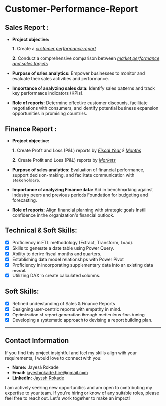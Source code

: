 # Customer-Performance-Report

## Sales Report :


- **Project objective:** 

    **1.** Create a _[customer performance report](https://github.com/Jayesh-Rokade/Customer-Performance-Report/blob/main/Customer%20Performance%20Report.pdf)_ 

    **2.** Conduct a comprehensive comparison between _[market performance and sales targets](https://github.com/Jayesh-Rokade/Customer-Performance-Report/blob/main/Market%20Performance%20vs%20Target%20Report.pdf)_

- **Purpose of sales analytics:** Empower businesses to monitor and evaluate their sales activities and performance.

- **Importance of analyzing sales data:** Identify sales patterns and track key performance indicators (KPIs).

- **Role of reports:** Determine effective customer discounts, facilitate negotiations with consumers, and identify potential business expansion opportunities in promising countries.


## Finance Report :

- **Project objective:** 

    **1.** Create Profit and Loss (P&L) reports by _[Fiscal Year](https://github.com/Jayesh-Rokade/Customer-Performance-Report/blob/main/P%26L%20Statement%20by%20Fiscal%20Year.pdf)_ & _[Months](https://github.com/Jayesh-Rokade/Customer-Performance-Report/blob/main/P%26L%20Statement%20by%20Months.pdf)_ 

   **2.** Create Profit and Loss (P&L) reports by _[Markets](https://github.com/Jayesh-Rokade/Customer-Performance-Report/blob/main/P%26L%20Statement%20by%20Markets.pdf)_

- **Purpose of sales analytics:** Evaluation of financial performance, support decision-making, and facilitate communication with stakeholders.

- **Importance of analyzing Finance data:** Aid in benchmarking against industry peers and previous periods Foundation for budgeting and forecasting.

- **Role of reports:** Align financial planning with strategic goals Instill confidence in the organization's financial outlook.


## Technical & Soft Skills:
- [x]	Proficiency in ETL methodology (Extract, Transform, Load).
- [x]	Skills to generate a date table using Power Query.
- [x]	Ability to derive fiscal months and quarters.
- [x]	Establishing data model relationships with Power Pivot.
- [x]	Proficiency in incorporating supplementary data into an existing data model.
- [x]	Utilizing DAX to create calculated columns.

## Soft Skills:
- [x]	Refined understanding of Sales & Finance Reports
- [x]	Designing user-centric reports with empathy in mind.
- [x]	Optimization of report generation through meticulous fine-tuning.
- [x]	Developing a systematic approach to devising a report building plan.
---

## Contact Information

If you find this project insightful and feel my skills align with your requirements, I would love to connect with you:

- **Name:** Jayesh Rokade  
- **Email:** [jayeshrokade.hire@gmail.com](jayeshrokade.hire@gmail.com)  
- **LinkedIn:** [Jayesh Rokade](https://in.linkedin.com/in/jayesh-rokade?original_referer=https%3A%2F%2Fwww.bing.com%2F)

I am actively seeking new opportunities and am open to contributing my expertise to your team. If you're hiring or know of any suitable roles, please feel free to reach out. Let's work together to make an impact!
